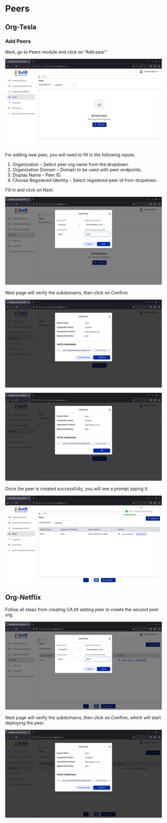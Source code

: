 # Peers

## Org-Tesla

### Add Peers

Next, go to Peers module and click on “Add peer”.

![add-peer](assets/add-peer.png)

For adding new peer, you will need to fill in the following inputs.  

1) Organization – Select peer org name from the dropdown. </br>
2) Organization Domain – Domain to be used with peer endpoints. </br>
3) Display Name – Peer ID. </br>
4) Choose Registered Identity – Select registered peer id from dropdown. </br>

Fill in and click on Next. 

![add-peer-details](assets/add-peer-details.png)

Next page will verify the subdomains, then click on Confirm. 

![verify-peer-subdomains](assets/verify-per-subdomains.png)

![confirm-peer-subdomains](assets/confirm-peer-subdomain.png)

Once the peer is created successfully, you will see a prompt saying it. 

![created-peer](assets/created-peer.png)


## Org-Netflix

Follow all steps from creating CA till adding peer to create the second peer org. 

![add-peer-netflix](assets/add-peer-netflix.png)

Next page will verify the subdomains, then click on Confirm, which will start deploying the peer.

![netflix-peer-subdomain](assets/netflix-peer-subdomain.png)

